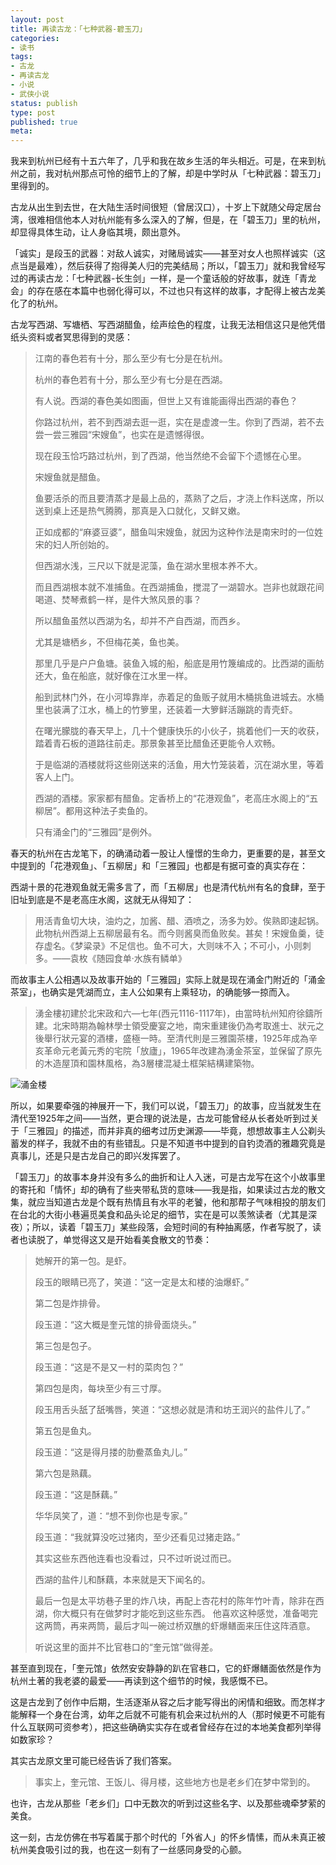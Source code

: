```yaml
---
layout: post
title: 再读古龙：「七种武器-碧玉刀」
categories:
- 读书
tags:
- 古龙
- 再读古龙
- 小说
- 武侠小说
status: publish
type: post
published: true
meta:
---
```


我来到杭州已经有十五六年了，几乎和我在故乡生活的年头相近。可是，在来到杭州之前，我对杭州那点可怜的细节上的了解，却是中学时从「七种武器：碧玉刀」里得到的。

古龙从出生到去世，在大陆生活时间很短（曾居汉口），十岁上下就随父母定居台湾，很难相信他本人对杭州能有多么深入的了解，但是，在「碧玉刀」里的杭州，却显得具体生动，让人身临其境，颇出意外。

「诚实」是段玉的武器：对敌人诚实，对赌局诚实——甚至对女人也照样诚实（这点当是最难），然后获得了抱得美人归的完美结局；所以，「碧玉刀」就和我曾经写过的再读古龙：「七种武器-长生剑」一样，是一个童话般的好故事，就连「青龙会」的存在感在本篇中也弱化得可以，不过也只有这样的故事，才配得上被古龙美化了的杭州。

古龙写西湖、写塘栖、写西湖醋鱼，绘声绘色的程度，让我无法相信这只是他凭借纸头资料或者冥思得到的灵感：

>  江南的春色若有十分，那么至少有七分是在杭州。
> 
> 杭州的春色若有十分，那么至少有七分是在西湖。
> 
> 有人说。西湖的春色美如图画，但世上又有谁能画得出西湖的春色？
> 
> 你路过杭州，若不到西湖去逛一逛，实在是虚渡一生。你到了西湖，若不去尝一尝三雅园“宋嫂鱼”，也实在是遗憾得很。
> 
> 现在段玉恰巧路过杭州，到了西湖，他当然绝不会留下个遗憾在心里。
> 
> 宋嫂鱼就是醋鱼。
> 
> 鱼要活杀的而且要清蒸才是最上品的，蒸熟了之后，才浇上作料送席，所以送到桌上还是热气腾腾，那真是入口就化，又鲜又嫩。
> 
> 正如成都的“麻婆豆婆”，醋鱼叫宋嫂鱼，就因为这种作法是南宋时的一位姓宋的妇人所创始的。
> 
> 但西湖水浅，三尺以下就是泥藻，鱼在湖水里根本养不大。
> 
> 而且西湖根本就不准捕鱼。在西湖捕鱼，搅混了一湖碧水。岂非也就跟花间喝道、焚琴煮鹤一样，是件大煞风景的事？
> 
> 所以醋鱼虽然以西湖为名，却并不产自西湖，而西乡。
> 
> 尤其是塘栖乡，不但梅花美，鱼也美。
> 
> 那里几乎是户户鱼塘。装鱼入城的船，船底是用竹篾编成的。比西湖的画舫还大，鱼在船底，就好像在江水里一样。
> 
> 船到武林门外，在小河埠靠岸，赤着足的鱼贩子就用木桶挑鱼进城去。水桶里也装满了江水，桶上的竹箩里，还装着一大箩鲜活蹦跳的青壳虾。
> 
> 在曙光朦胧的春天早上，几十个健康快乐的小伙子，挑着他们一天的收获，踏着青石板的道路往前走。那景象甚至比醋鱼还更能令人欢畅。
> 
> 于是临湖的酒楼就将这些刚送来的活鱼，用大竹笼装着，沉在湖水里，等着客人上门。
> 
> 西湖的酒楼。家家都有醋鱼。定香桥上的“花港观鱼”，老高庄水阁上的“五柳居”。都用这种法子卖鱼的。
> 
> 只有涌金门的“三雅园”是例外。

春天的杭州在古龙笔下，的确涌动着一股让人憧憬的生命力，更重要的是，甚至文中提到的「花港观鱼」、「五柳居」和「三雅园」也都是有据可查的真实存在：

西湖十景的花港观鱼就无需多言了，而「五柳居」也是清代杭州有名的食肆，至于旧址到底是不是老高庄水阁，这就无从得知了：

> 用活青鱼切大块，油灼之，加酱、醋、酒喷之，汤多为妙。俟熟即速起锅。此物杭州西湖上五柳居最有名。而今则酱臭而鱼败矣。甚矣！宋嫂鱼羹，徒存虚名。《梦粱录》不足信也。鱼不可大，大则味不入；不可小，小则刺多。——袁枚《随园食单·水族有鳞单》
 
而故事主人公相遇以及故事开始的「三雅园」实际上就是现在涌金门附近的「涌金茶室」，也确实是凭湖而立，主人公如果有上乘轻功，的确能够一掠而入。

>  湧金樓初建於北宋政和六—七年(西元1116-1117年)，由當時杭州知府徐鑄所建。北宋時期為翰林學士領受慶宴之地，南宋重建後仍為考取進士、狀元之後舉行狀元宴的酒樓，盛極一時。至清代則是三雅園茶樓，1925年成為辛亥革命元老黃元秀的宅院「放廬」，1965年改建為湧金茶室，並保留了原先的木造屋頂和園林風格，為3層樓混凝土框架結構建築物。

![涌金楼](http://www.gotohz.com.tw/scenic_spots_img/423/pic_s12460.jpg)

所以，如果要牵强的神展开一下，我们可以说，「碧玉刀」的故事，应当就发生在清代至1925年之间——当然，更合理的说法是，古龙可能曾经从长者处听到过关于「三雅园」的描述，而并非真的细考过历史渊源——毕竟，想想故事主人公剃头蓄发的样子，我就不由的有些错乱。只是不知道书中提到的自钓烫酒的雅趣究竟是真事儿，还是只是古龙自己的即兴发挥罢了。

「碧玉刀」的故事本身并没有多么的曲折和让人入迷，可是古龙写在这个小故事里的寄托和「情怀」却的确有了些夹带私货的意味——我是指，如果读过古龙的散文集，就应当知道古龙是个既有热情且有水平的老饕，他和那帮子气味相投的朋友们在台北的大街小巷遍觅美食和品头论足的细节，实在是可以羡煞读者（尤其是深夜）；所以，读着「碧玉刀」某些段落，会短时间的有种抽离感，作者写脱了，读者也读脱了，单觉得这又是开始看美食散文的节奏：

>  她解开的第一包。是虾。
> 
> 段玉的眼睛已亮了，笑道：“这一定是太和楼的油爆虾。”
> 
> 第二包是炸排骨。
> 
> 段玉道：“这大概是奎元馆的排骨面烧头。”
> 
> 第三包是包子。
> 
> 段玉道：“这是不是又一村的菜肉包？”
> 
> 第四包是肉，每块至少有三寸厚。
> 
> 段玉用舌头舐了舐嘴唇，笑道：“这想必就是清和坊王润兴的盐件儿了。”
> 
> 第五包是鱼丸。
> 
> 段玉道：“这是得月搂的肋鲞蒸鱼丸儿。”
> 
> 第六包是熟藕。
> 
> 段玉道：“这是酥藕。”
> 
> 华华凤笑了，道：“想不到你也是专家。”
> 
> 段玉道：“我就算没吃过猪肉，至少还看见过猪走路。”
> 
> 其实这些东西他连看也没看过，只不过听说过而已。
> 
> 西湖的盐件儿和酥藕，本来就是天下闻名的。
> 
> 最后一包是太平坊巷子里的炸八块，再配上杏花村的陈年竹叶青，除非在西湖，你大概只有在做梦时才能吃到这些东西。
>  他喜欢这种感觉，准备喝完这两筒，再来两筒，最后才叫一碗过桥双醮的虾爆鳝面来压住这阵酒意。
> 
> 听说这里的面并不比官巷口的“奎元馆”做得差。



甚至直到现在，「奎元馆」依然安安静静的趴在官巷口，它的虾爆鳝面依然是作为杭州土著的我老婆的最爱——再读到这个细节的时候，我感慨不已。

这是古龙到了创作中后期，生活逐渐从容之后才能写得出的闲情和细致。而怎样才能解释一个身在台湾，幼年之后就不可能有机会来过杭州的人（那时候更不可能有什么互联网可资参考），把这些确确实实存在或者曾经存在过的本地美食都列举得如数家珍？

其实古龙原文里可能已经告诉了我们答案。

> 事实上，奎元馆、王饭儿、得月楼，这些地方也是老乡们在梦中常到的。    

也许，古龙从那些「老乡们」口中无数次的听到过这些名字、以及那些魂牵梦萦的美食。

这一刻，古龙仿佛在书写着属于那个时代的「外省人」的怀乡情愫，而从未真正被杭州美食吸引过的我，也在这一刻有了一丝感同身受的心颤。

